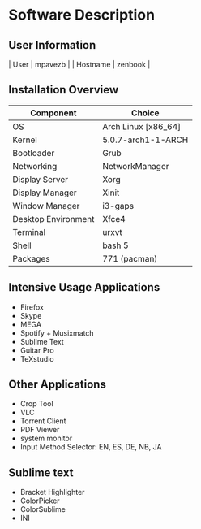 # Software Description

## User Information

| User       | mpavezb  |
| Hostname   | zenbook  |


## Installation Overview

| Component           | Choice              |
| ------------------- | ------------------- |
| OS                  | Arch Linux [x86_64] |
| Kernel              | 5.0.7-arch1-1-ARCH  |
| Bootloader          | Grub                |
| Networking          | NetworkManager      |
| Display Server      | Xorg                |
| Display Manager     | Xinit               |
| Window Manager      | i3-gaps             |
| Desktop Environment | Xfce4               |
| Terminal            | urxvt               |
| Shell               | bash 5              |
| Packages            | 771 (pacman)        |


## Intensive Usage Applications

- Firefox
- Skype
- MEGA
- Spotify + Musixmatch
- Sublime Text
- Guitar Pro
- TeXstudio

## Other Applications
- Crop Tool
- VLC
- Torrent Client
- PDF Viewer
- system monitor
- Input Method Selector: EN, ES, DE, NB, JA



## Sublime text

- Bracket Highlighter
- ColorPicker
- ColorSublime
- INI